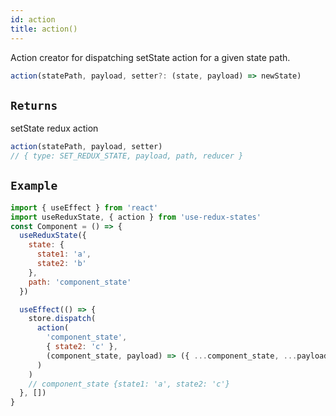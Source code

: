 ```yaml
---
id: action
title: action()
---
```


Action creator for dispatching setState action for a given state path.

```ts
action(statePath, payload, setter?: (state, payload) => newState)
```

## `Returns`

setState redux action

```ts
action(statePath, payload, setter)
// { type: SET_REDUX_STATE, payload, path, reducer }
```

## `Example`

```jsx
import { useEffect } from 'react'
import useReduxState, { action } from 'use-redux-states'
const Component = () => {
  useReduxState({
    state: {
      state1: 'a',
      state2: 'b'
    },
    path: 'component_state'
  })

  useEffect(() => {
    store.dispatch(
      action(
        'component_state',
        { state2: 'c' },
        (component_state, payload) => ({ ...component_state, ...payload })
      )
    )
    // component_state {state1: 'a', state2: 'c'}
  }, [])
}
```
